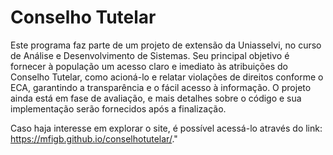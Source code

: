# Conselho Tutelar

Este programa faz parte de um projeto de extensão da Uniasselvi, no curso de Análise e Desenvolvimento de Sistemas. Seu principal objetivo é fornecer à população um acesso claro e imediato às atribuições do Conselho Tutelar, como acioná-lo e relatar violações de direitos conforme o ECA, garantindo a transparência e o fácil acesso à informação. O projeto ainda está em fase de avaliação, e mais detalhes sobre o código e sua implementação serão fornecidos após a finalização.

Caso haja interesse em explorar o site, é possível acessá-lo através do link: https://mfigb.github.io/conselhotutelar/."
